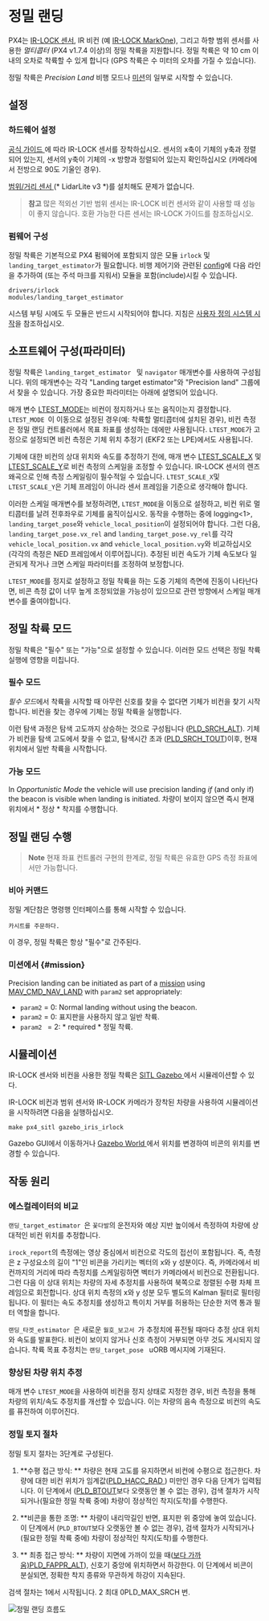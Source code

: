 # 정밀 랜딩

PX4는 [IR-LOCK 센서](https://irlock.com/products/ir-lock-sensor-precision-landing-kit), IR 비컨 (예 [IR-LOCK MarkOne](https://irlock.com/collections/markone)), 그리고 하향 범위 센서를 사용한 *멀티콥터* (PX4 v1.7.4 이상)의 정밀 착륙을 지원합니다. 정밀 착륙은 약 10 cm 이내의 오차로 착륙할 수 있게 합니다 (GPS 착륙은 수 미터의 오차를 가질 수 있습니다).

정밀 착륙은 *Precision Land* 비행 모드나 [미션](#mission)의 일부로 시작할 수 있습니다.

## 설정

### 하드웨어 설정

[ 공식 가이드 ](https://irlock.readme.io/v2.0/docs)에 따라 IR-LOCK 센서를 장착하십시오. 센서의 x축이 기체의 y축과 정렬되어 있는지, 센서의 y축이 기체의 -x 방향과 정렬되어 있는지 확인하십시오 (카메라에서 전방으로 90도 기울인 경우).

[ 범위/거리 센서 ](../getting_started/sensor_selection.md#distance)(* LidarLite v3 *)를 설치해도 문제가 없습니다.

> **참고** 많은 적외선 기반 범위 센서는 IR-LOCK 비컨 센서와 같이 사용할 때 성능이 좋지 않습니다. 호환 가능한 다른 센서는 IR-LOCK 가이드를 참조하십시오.

### 펌웨어 구성

정밀 착륙은 기본적으로 PX4 펌웨어에 포함되지 않은 모듈 `irlock` 및 `landing_target_estimator`가 필요합니다. 비행 제어기와 관련된 [config](https://github.com/PX4/Firmware/tree/master/cmake/configs)에 다음 라인을 추가하여 (또는 주석 마크를 지워서) 모듈을 포함(include)시킬 수 있습니다.

    drivers/irlock
    modules/landing_target_estimator
    

시스템 부팅 시에도 두 모듈은 반드시 시작되어야 합니다. 지침은 [사용자 정의 시스템 시작](https://dev.px4.io/master/en/concept/system_startup.html#customizing-the-system-startup)을 참조하십시오.

## 소프트웨어 구성(파라미터)

정밀 착륙은 `landing_target_estimator ` 및 `navigator` 매개변수를 사용하여 구성됩니다. 위의 매개변수는 각각 "Landing target estimator"와 "Precision land" 그룹에서 찾을 수 있습니다. 가장 중요한 파라미터는 아래에 설명되어 있습니다.

매개 변수 [LTEST_MODE](../advanced_config/parameter_reference.md#LTEST_MODE)는 비컨이 정지하거나 또는 움직이는지 결정합니다. `LTEST_MODE `이 이동으로 설정된 경우(예: 착륙할 멀티콥터에 설치된 경우), 비컨 측정은 정밀 랜딩 컨트롤러에서 목표 좌표를 생성하는 데에만 사용됩니다. `LTEST_MODE`가 고정으로 설정되면 비컨 측정은 기체 위치 추정기 (EKF2 또는 LPE)에서도 사용됩니다.

기체에 대한 비컨의 상대 위치와 속도를 추정하기 전에, 매개 변수 [LTEST_SCALE_X](../advanced_config/parameter_reference.md#LTEST_SCALE_X) 및 [LTEST_SCALE_Y](../advanced_config/parameter_reference.md#LTEST_SCALE_Y)로 비컨 측정의 스케일을 조정할 수 있습니다. IR-LOCK 센서의 렌즈 왜곡으로 인해 측정 스케일링이 필수적일 수 있습니다. `LTEST_SCALE_X`및 ` LTEST_SCALE_Y`은 기체 프레임이 아니라 센서 프레임을 기준으로 생각해야 합니다.

이러한 스케일 매개변수를 보정하려면, `LTEST_MODE`을 이동으로 설정하고, 비컨 위로 멀티콥터를 날려 전후좌우로 기체를 움직이십시오. 동작을 수행하는 중에 logging<1>, `landing_target_pose`와 `vehicle_local_position`이 설정되어야 합니다. 그런 다음, `landing_target_pose.vx_rel` and `landing_target_pose.vy_rel`를 각각 `vehicle_local_position.vx` and `vehicle_local_position.vy`와 비교하십시오 (각각의 측정은 NED 프레임에서 이루어집니다). 추정된 비컨 속도가 기체 속도보다 일관되게 작거나 크면 스케일 파라미터를 조정하여 보정합니다.</p> 

`LTEST_MODE`를 정지로 설정하고 정밀 착륙을 하는 도중 기체의 측면에 진동이 나타난다면, 비콘 측정 값이 너무 높게 조정되었을 가능성이 있으므로 관련 방향에서 스케일 매개변수를 줄여야합니다.

## 정밀 착륙 모드

정밀 착륙은 "필수" 또는 "가능"으로 설정할 수 있습니다. 이러한 모드 선택은 정밀 착륙 실행에 영향을 미칩니다.

### 필수 모드

*필수 모드*에서 착륙을 시작할 때 아무런 신호를 찾을 수 없다면 기체가 비컨을 찾기 시작합니다. 비컨을 찾는 경우에 기체는 정밀 착륙을 실행합니다.

이런 탐색 과정은 탐색 고도까지 상승하는 것으로 구성됩니다 ([PLD_SRCH_ALT](../advanced_config/parameter_reference.md#PLD_SRCH_ALT)). 기체가 비컨을 탐색 고도에서 찾을 수 없고, 탐색시간 초과 ([PLD_SRCH_TOUT](../advanced_config/parameter_reference.md#PLD_SRCH_TOUT))이후, 현재 위치에서 일반 착륙을 시작합니다.

### 가능 모드

In *Opportunistic Mode* the vehicle will use precision landing *if* (and only if) the beacon is visible when landing is initiated. 차량이 보이지 않으면 즉시 현재 위치에서 * 정상 * 착지를 수행합니다.

## 정밀 랜딩 수행

> **Note** 현재 좌표 컨트롤러 구현의 한계로, 정밀 착륙은 유효한 GPS 측정 좌표에서만 가능합니다.

### 비아 커맨드

정밀 계단참은 명령행 인터페이스를 통해 시작할 수 있습니다.

    카시트를 주문하다.
    

이 경우, 정밀 착륙은 항상 "필수"로 간주된다.

### 미션에서 {#mission}

Precision landing can be initiated as part of a [mission](../flying/missions.md) using [MAV_CMD_NAV_LAND](https://mavlink.io/en/messages/common.html#MAV_CMD_NAV_LAND) with `param2` set appropriately:

- `param2` = 0: Normal landing without using the beacon.
- `param2` = 0: 표지판을 사용하지 않고 일반 착륙.
- `param2 ` = 2: * required * 정밀 착륙.

## 시뮬레이션

IR-LOCK 센서와 비컨을 사용한 정밀 착륙은 [SITL Gazebo ](https://dev.px4.io/en/simulation/gazebo.html)에서 시뮬레이션할 수 있다.

IR-LOCK 비컨과 범위 센서와 IR-LOCK 카메라가 장착된 차량을 사용하여 시뮬레이션을 시작하려면 다음을 실행하십시오.

    make px4_sitl gazebo_iris_irlock
    

Gazebo GUI에서 이동하거나 [ Gazebo World ](https://github.com/PX4/sitl_gazebo/blob/master/worlds/iris_irlock.world#L42)에서 위치를 변경하여 비콘의 위치를 변경할 수 있습니다.

## 작동 원리

### 에스컬레이터의 비교

`랜딩_target_estimator `은 `꽃다발`의 운전자와 예상 지반 높이에서 측정하여 차량에 상대적인 비컨 위치를 추정합니다.

` irock_report `의 측정에는 영상 중심에서 비컨으로 각도의 접선이 포함됩니다. 즉, 측정은 z 구성요소의 길이 "1"인 비콘을 가리키는 벡터의 x와 y 성분이다. 즉, 카메라에서 비컨까지의 거리에 따라 측정치를 스케일링하면 벡터가 카메라에서 비컨으로 전환됩니다. 그런 다음 이 상대 위치는 차량의 자세 추정치를 사용하여 북쪽으로 정렬된 수평 차체 프레임으로 회전합니다. 상대 위치 측정의 x와 y 성분 모두 별도의 Kalman 필터로 필터링됩니다. 이 필터는 속도 추정치를 생성하고 특이치 거부를 허용하는 단순한 저역 통과 필터 역할을 합니다.

`랜딩_타겟_estimator `은 새로운 `월호_보고서 `가 추정치에 퓨전될 때마다 추정 상대 위치와 속도를 발표한다. 비컨이 보이지 않거나 신호 측정이 거부되면 아무 것도 게시되지 않습니다. 착륙 목표 추정치는 `랜딩_target_pose ` uORB 메시지에 기재된다.

### 향상된 차량 위치 추정

매개 변수 ` LTEST_MODE `을 사용하여 비컨을 정지 상태로 지정한 경우, 비컨 측정을 통해 차량의 위치/속도 추정치를 개선할 수 있습니다. 이는 차량의 음속 측정으로 비컨의 속도를 퓨전하여 이루어진다.

### 정밀 토지 절차

정밀 토지 절차는 3단계로 구성된다.

1. **수평 접근 방식: ** 차량은 현재 고도를 유지하면서 비컨에 수평으로 접근한다. 차량에 대한 비컨 위치가 임계값([PLD_HACC_RAD ](../advanced_config/parameter_reference.md#PLD_HACC_RAD)) 미만인 경우 다음 단계가 입력됩니다. 이 단계에서 ([PLD_BTOUT](../advanced_config/parameter_reference.md#PLD_BTOUT)보다 오랫동안 볼 수 없는 경우), 검색 절차가 시작되거나(필요한 정밀 착륙 중에) 차량이 정상적인 착지(도착)를 수행한다.

2. **비콘을 통한 조명: ** 차량이 내리막길인 반면, 표지판 위 중앙에 놓여 있습니다. 이 단계에서 (`PLD_BTOUT`보다 오랫동안 볼 수 없는 경우), 검색 절차가 시작되거나(필요한 정밀 착륙 중에) 차량이 정상적인 착지(도착)를 수행한다.

3. ** 최종 접근 방식: ** 차량이 지면에 가까이 있을 때([보다 가까움)PLD_FAPPR_ALT](../advanced_config/parameter_reference.md#PLD_FAPPR_ALT)), 신호기 중앙에 위치하면서 하강한다. 이 단계에서 비콘이 분실되면, 정확한 착지 종류와 무관하게 하강이 지속된다.

검색 절차는 1에서 시작됩니다. 2 최대 0PLD_MAX_SRCH </a>번.

![정밀 랜딩 흐름도](../../assets/precision_land/precland-flow-diagram.png)